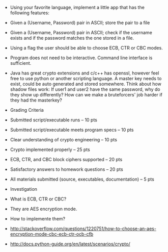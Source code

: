 * Using your favorite language, implement a little app that has the following features:

 * Given a (Username, Password) pair in ASCII; store the pair to a file
 * Given a (Username, Password) pair in ASCII; check if the username exists and if the password matches the one stored in a file.
 * Using a flag the user should be able to choose ECB, CTR or CBC modes.
 * Program does not need to be interactive. Command line interface is sufficient.
 * Java has great crypto extensions and c/c++ has openssl, however feel free to use python or another scripting language. A master key needs to exist, could be auto generated and stored somewhere. Think about how shadow files work: If user1 and user2 have the same password, why do they show up differently? How can we make a bruteforcers' job harder if they had the masterkey?

* Grading Criteria

 * Submitted script/executable runs – 10 pts
 * Submitted script/executable meets program specs – 10 pts
 * Clear understanding of crypto engineering – 10 pts
 * Crypto implemented properly – 25 pts
 * ECB, CTR, and CBC block ciphers supported – 20 pts
 * Satisfactory answers to homework questions – 20 pts
 * All materials submitted (source, executables, documentation) – 5 pts

* Investigation
 * What is ECB, CTR or CBC? 
  * They are AES encryption mode.
 * How to implemente them?
  * http://stackoverflow.com/questions/1220751/how-to-choose-an-aes-encryption-mode-cbc-ecb-ctr-ocb-cfb
  * http://docs.python-guide.org/en/latest/scenarios/crypto/
